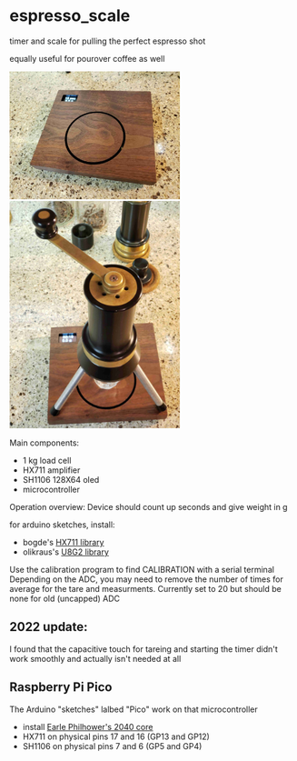 # espresso_scale
timer and scale for pulling the perfect espresso shot

equally useful for pourover coffee as well


<img src=https://github.com/ssk8/project_pics/blob/main/new_espresso_scale.jpg width="300"/> 

<img src=https://github.com/ssk8/project_pics/blob/main/esspresso_scale_action1.jpg width="300"/>

Main components:
- 1 kg load cell
- HX711 amplifier
- SH1106 128X64 oled
- microcontroller

Operation overview:
Device should count up seconds and give weight in g 

for arduino sketches, install:
- bogde's [HX711 library](https://github.com/bogde/HX711)
- olikraus's [U8G2 library](https://github.com/olikraus/u8g2)

Use the calibration program to find CALIBRATION with a serial terminal
Depending on the ADC, you may need to remove the number of times for average for the tare and measurments. Currently set to 20 but should be none for old (uncapped) ADC


## 2022 update:
I found that the capacitive touch for tareing and starting the timer didn't work smoothly and actually isn't needed at all


## Raspberry Pi Pico
The Arduino "sketches" lalbed "Pico" work on that microcontroller
- install [Earle Philhower's 2040 core](https://github.com/earlephilhower/arduino-pico)
- HX711 on physical pins 17 and 16 (GP13 and GP12)
- SH1106 on physical pins 7 and 6 (GP5 and GP4)
